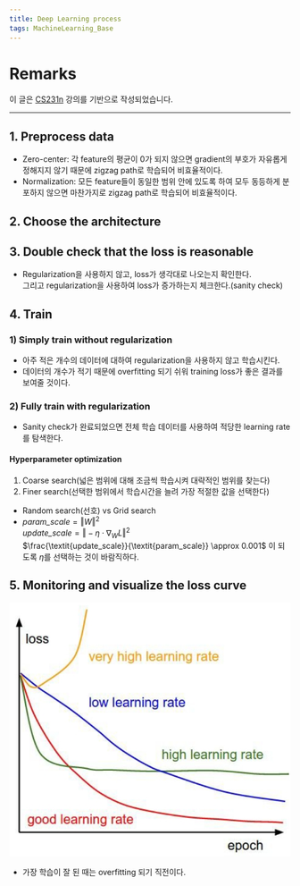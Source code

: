 ```yaml
---
title: Deep Learning process
tags: MachineLearning_Base
---
```


<!--more-->
# Remarks
이 글은 [CS231n](http://cs231n.github.io/) 강의를 기반으로 작성되었습니다.

---

## 1. Preprocess data
- Zero-center: 각 feature의 평균이 0가 되지 않으면 gradient의 부호가 자유롭게 정해지지 않기 때문에 zigzag path로 학습되어 비효율적이다.
- Normalization: 모든 feature들이 동일한 범위 안에 있도록 하여 모두 동등하게 분포하지 않으면 마찬가지로 zigzag path로 학습되어 비효율적이다.

## 2. Choose the architecture

## 3. Double check that the loss is reasonable
- Regularization을 사용하지 않고, loss가 생각대로 나오는지 확인한다. <br>
그리고 regularization을 사용하여 loss가 증가하는지 체크한다.(sanity check)

## 4. Train
### 1) Simply train without regularization
- 아주 적은 개수의 데이터에 대하여 regularization을 사용하지 않고 학습시킨다.
- 데이터의 개수가 적기 때문에 overfitting 되기 쉬워 training loss가 좋은 결과를 보여줄 것이다.

### 2) Fully train with regularization
- Sanity check가 완료되었으면 전체 학습 데이터를 사용하여 적당한 learning rate를 탐색한다.

#### Hyperparameter optimization
1. Coarse search(넓은 범위에 대해 조금씩 학습시켜 대략적인 범위를 찾는다)
2. Finer search(선택한 범위에서 학습시간을 늘려 가장 적절한 값을 선택한다)
- Random search(선호) vs Grid search
- $\textit{param_scale} = \Vert W \Vert^2$ <br>
$\textit{update_scale} = \Vert -\eta \cdot \nabla_WL \Vert^2$ <br>
$\frac{\textit{update_scale}}{\textit{param_scale}} \approx 0.001$ 이 되도록 $\eta$를 선택하는 것이 바람직하다.

## 5. Monitoring and visualize the loss curve
![jpg](/deprecated/images/2020-01-14-learning_process/1.jpg)
- 가장 학습이 잘 된 때는 overfitting 되기 직전이다.
